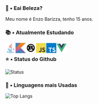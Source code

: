 ### 👋 • Eai Beleza?
Meu nome é Enzo Barizza, tenho 15 anos.

### 📚 • Atualmente Estudando
<img align="left" height="32px" width="32px" alt="Java logo" src="https://raw.githubusercontent.com/devicons/devicon/master/icons/java/java-original.svg">
<img align="left" height="32px" width="32px" alt="Kotlin logo" src="https://raw.githubusercontent.com/devicons/devicon/master/icons/kotlin/kotlin-original.svg">
<img align="left" height="32px" width="32px" alt="Rust logo" src="https://raw.githubusercontent.com/devicons/devicon/master/icons/rust/rust-plain.svg">
<img align="left" height="32px" width="32px" alt="Javascript logo" src="https://raw.githubusercontent.com/devicons/devicon/master/icons/javascript/javascript-original.svg">
<img align="left" height="32px" width="32px" alt="Typescript logo" src="https://raw.githubusercontent.com/devicons/devicon/master/icons/typescript/typescript-original.svg">
<img align="left" height="32px" width="32px" alt="Vue logo" src="https://raw.githubusercontent.com/devicons/devicon/master/icons/vuejs/vuejs-original.svg">



<br>

### ⭐ • Status do Github

![Status](https://github-readme-stats.vercel.app/api?username=EnzoBarizza&include_all_commits=true&count_private=true&show_icons=true&line_height=20&title_color=DB7A8C&icon_color=AE224A&text_color=D3D3D3&bg_color=0,000000,A4002A)

### 🔗 • Linguagens mais Usadas

![Top Langs](https://github-readme-stats.vercel.app/api/top-langs/?username=EnzoBarizza&layout=compact&title_color=DB7A8C&icon_color=AE224A&text_color=D3D3D3&bg_color=0,000000,A4002A)
